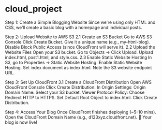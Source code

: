 # cloud_project

Step 1: Create a Simple Blogging Website
Since we're using only HTML and CSS, we’ll create a basic blog with a homepage and individual posts.

Step 2: Upload Website to AWS S3
2.1 Create an S3 Bucket
Go to AWS S3 Console
Click Create Bucket.
Give it a unique name (e.g., my-html-blog).
Disable Block Public Access (since CloudFront will serve it).
2.2 Upload the Website Files
Open your S3 bucket.
Go to Objects → Click Upload.
Upload index.html, post1.html, and style.css.
2.3 Enable Static Website Hosting
In S3, go to Properties → Static Website Hosting.
Enable Static Website Hosting.
Set index document as index.html.
Note the S3 website endpoint URL.

Step 3: Set Up CloudFront
3.1 Create a CloudFront Distribution
Open AWS CloudFront Console
Click Create Distribution.
In Origin Settings:
Origin Domain Name: Select your S3 bucket.
Viewer Protocol Policy: Choose Redirect HTTP to HTTPS.
Set Default Root Object to index.html.
Click Create Distribution.


Step 4: Access Your Blog
Once CloudFront finishes deploying (~5-10 mins).
Open the CloudFront Domain Name (e.g., d123xyz.cloudfront.net).
🎉 Your blog is now live!
